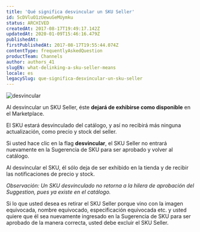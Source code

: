```yaml
---
title: 'Qué significa desvincular un SKU Seller'
id: 5cDVluO1zUewuGeMUymku
status: ARCHIVED
createdAt: 2017-08-17T19:49:17.142Z
updatedAt: 2020-01-09T15:46:16.479Z
publishedAt: 
firstPublishedAt: 2017-08-17T19:55:44.074Z
contentType: frequentlyAskedQuestion
productTeam: Channels
author: authors_41
slugEN: what-delinking-a-sku-seller-means
locale: es
legacySlug: que-significa-desvincular-un-sku-seller
---
```


![desvincular](https://images.contentful.com/alneenqid6w5/2fJNaa6xkEC0CwguKWK4o0/f6f8625d2409ff921826ffb913598eaf/desvincular.png)

Al desvincular un SKU Seller, éste __dejará de exhibirse como disponible__ en el Marketplace.

El SKU estará desvinculado del catálogo, y así no recibirá más ninguna actualización, como precio y stock del seller.

Si usted hace clic en la flag **desvincular**, el SKU Seller no entrará nuevamente en la Sugerencia de SKU para ser aprobado y volver al catálogo.

Al desvincular el SKU, él sólo deja de ser exhibido en la tienda y de recibir las notificaciones de precio y stock.

_Observación: Un SKU desvinculado no retorna a la hilera de aprobación del Suggestion, pues ya existe en el catálogo._

Si lo que usted desea es retirar el SKU Seller porque vino con la imagen equivocada, nombre equivocado, especificación equivocada etc. y usted quiere que él sea nuevamente ingresado en la Sugerencia de SKU para ser aprobado de la manera correcta, usted debe excluir el SKU Seller.
